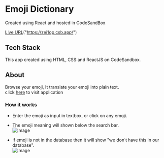 # Emoji Dictionary

Created using React and hosted in CodeSandBox

[Live URL](https://zei1op.csb.app/)("https://zei1op.csb.app/")

## Tech Stack
This app created using HTML, CSS and ReactJS on CodeSandbox.

## About
Browse your emoji, It translate your emoji into plain text.</br>
click [here](https://zei1op.csb.app/) to visit application

### How it works
* Enter the emoji as input in textbox, or click on any emoji.
* The emoji meaning will shown below the search bar.<br/>
![image](https://user-images.githubusercontent.com/54680642/208749435-8f85c41e-a440-44ec-8a9a-6d70c4944a93.png)

* If emoji is not in the database then it will show "we don't have this in our database". </br>
![image](https://user-images.githubusercontent.com/54680642/208749233-c338f464-c417-40b8-8210-613c44948296.png)
